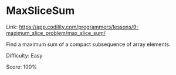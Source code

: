 # MaxSliceSum

Link: <https://app.codility.com/programmers/lessons/9-maximum_slice_problem/max_slice_sum/>

Find a maximum sum of a compact subsequence of array elements.

Difficulty: Easy

Score: 100%
